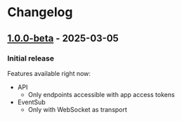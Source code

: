 # Changelog

## [1.0.0-beta] - 2025-03-05
### Initial release
Features available right now:
- API
  - Only endpoints accessible with app access tokens
- EventSub
  - Only with WebSocket as transport


[1.0.0-beta]: https://github.com/RLVizgarra/twitch-python-wrapper/releases/tag/v1.0.0-beta
